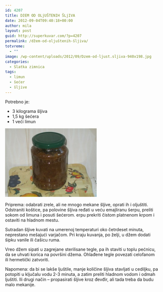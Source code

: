 ```yaml
---
id: 4207
title: DžEM OD OLjUŠTENIH ŠLjIVA
date: 2012-09-04T09:40:18+00:00
author: mila
layout: post
guid: http://superkuvar.com/?p=4207
permalink: /džem-od-oljuštenih-šljiva/
totvreme:
  - ""
image: /wp-content/uploads/2012/09/Dzem-od-ljust.sljiva-940x198.jpg
categories:
  - Slatka zimnica
tags:
  - limun
  - šećer
  - šljive
---
```

Potrebno je:

  * 3 kilograma šljiva
  * 1,5 kg šećera
  * 1 veći limun

<img class="alignnone size-medium wp-image-4208" title="Dzem od ljust.sljiva" src="/wp-content/uploads/2012/09/Dzem-od-ljust.sljiva-300x225.jpg" alt="" width="300" height="225" /> 

Priprema: odabrati zrele, ali ne mnogo mekane šljive, oprati ih i oljuštiti. Odstraniti koštice, pa polovine šljiva ređati u veću emajliranu šerpu, preliti sokom od limuna i posuti šećerom.  erpu prekriti čistom platnenom krpom i ostaviti na hladnom mestu.

Sutradan šljive kuvati na umerenoj temperaturi oko četrdeset minuta, neprestano mešajući varjačom. Pri kraju kuvanja, po želji, u džem dodati šipku vanile ili čašicu ruma.

Vreo džem sipati u zagrejane sterilisane tegle, pa ih staviti u toplu pećnicu, da se uhvati korica na površini džema. Ohlađene tegle povezati celofanom ili hermetički zatvoriti.

Napomena: da bi se lakše ljuštile, manje količine šljiva stavljati u cediljku, pa potopiti u ključalu vodu 2-3 minuta, a zatim preliti hladnom vodom i odmah ljuštiti. Ili drugi način &#8211; propasirati šljive kroz đevđir, ali tada treba da budu malo mekanije.